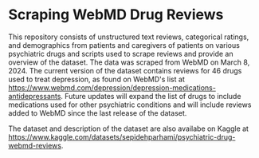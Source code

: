 # Scraping WebMD Drug Reviews
This repository consists of unstructured text reviews, categorical ratings, and demographics from patients and caregivers of patients on various psychiatric drugs and scripts used to scrape reviews and provide an overview of the dataset. The data was scraped from WebMD on March 8, 2024. The current version of the dataset contains reviews for 46 drugs used to treat depression, as found on WebMD's list at https://www.webmd.com/depression/depression-medications-antidepressants. Future updates will expand the list of drugs to include medications used for other psychiatric conditions and will include reviews added to WebMD since the last release of the dataset.

The dataset and description of the dataset are also availabe on Kaggle at https://www.kaggle.com/datasets/sepidehparhami/psychiatric-drug-webmd-reviews.
